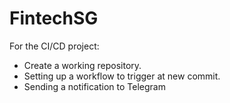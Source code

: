 # FintechSG

For the CI/CD project:
* Create a working repository.
* Setting up a workflow to trigger at new commit.
* Sending a notification to Telegram
